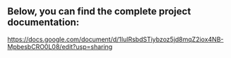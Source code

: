 ## Below, you can find the complete project documentation:

https://docs.google.com/document/d/1IulRsbdSTiybzoz5jd8mqZ2iox4NB-MpbesbCRO0L08/edit?usp=sharing
